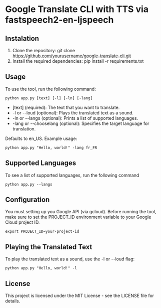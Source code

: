 # Google Translate CLI with TTS via fastspeech2-en-ljspeech

## Instalation

1. Clone the repository: git clone https://github.com/yourusername/google-translate-cli.git
2. Install the required dependencies: pip install -r requirements.txt

## Usage

To use the tool, run the following command:

```
python app.py [text] [-l] [-ln] [-lang]

```

- [text] (required): The text that you want to translate.
- -l or --loud (optional): Plays the translated text as a sound.
- -ln or --langs (optional): Prints a list of supported languages.
- -lang or --chooselang (optional): Specifies the target language for translation.

Defaults to en_US.
Example usage:

```
python app.py "Hello, world!" -lang fr_FR

```

## Supported Languages

To see a list of supported languages, run the following command

```
python app.py --langs

```

## Configuration

You must setting up you Google API (via gcloud). Before running the tool, make sure to set the PROJECT_ID environment variable to your Google Cloud project ID. 

```
export PROJECT_ID=your-project-id

```

## Playing the Translated Text

To play the translated text as a sound, use the -l or --loud flag:

```
python app.py "Hello, world!" -l

```

## License

This project is licensed under the MIT License - see the LICENSE file for details.
